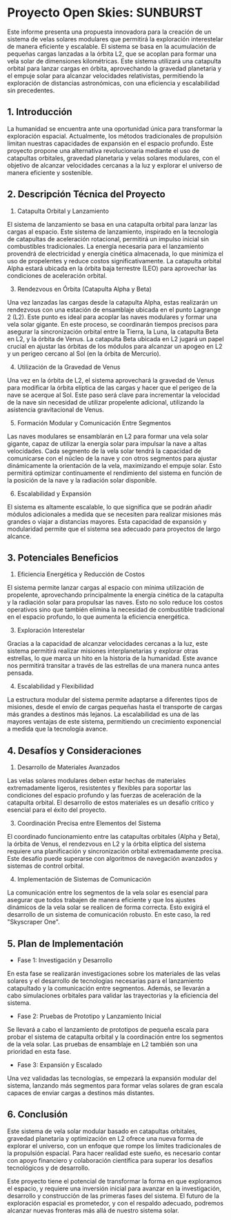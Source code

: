 # Proyecto Open Skies: SUNBURST
Este informe presenta una propuesta innovadora para la creación de un sistema de velas solares modulares que permitirá la exploración interestelar de manera eficiente y escalable. El sistema se basa en la acumulación de pequeñas cargas lanzadas a la órbita L2, que se acoplan para formar una vela solar de dimensiones kilométricas. Este sistema utilizará una catapulta orbital para lanzar cargas en órbita, aprovechando la gravedad planetaria y el empuje solar para alcanzar velocidades relativistas, permitiendo la exploración de distancias astronómicas, con una eficiencia y escalabilidad sin precedentes.

## 1. Introducción
La humanidad se encuentra ante una oportunidad única para transformar la exploración espacial. Actualmente, los métodos tradicionales de propulsión limitan nuestras capacidades de expansión en el espacio profundo. Este proyecto propone una alternativa revolucionaria mediante el uso de catapultas orbitales, gravedad planetaria y velas solares modulares, con el objetivo de alcanzar velocidades cercanas a la luz y explorar el universo de manera eficiente y sostenible.

## 2. Descripción Técnica del Proyecto
  1. Catapulta Orbital y Lanzamiento

El sistema de lanzamiento se basa en una catapulta orbital para lanzar las cargas al espacio. Este sistema de lanzamiento, inspirado en la tecnología de catapultas de aceleración rotacional, permitirá un impulso inicial sin combustibles tradicionales. La energía necesaria para el lanzamiento provendrá de electricidad y energía cinética almacenada, lo que minimiza el uso de propelentes y reduce costos significativamente. La catapulta orbital Alpha estará ubicada en la órbita baja terrestre (LEO) para aprovechar las condiciones de aceleración orbital.

  3. Rendezvous en Órbita (Catapulta Alpha y Beta)

Una vez lanzadas las cargas desde la catapulta Alpha, estas realizarán un rendezvous con una estación de ensamblaje ubicada en el punto Lagrange 2 (L2). Este punto es ideal para acoplar las naves modulares y formar una vela solar gigante. En este proceso, se coordinarán tiempos precisos para asegurar la sincronización orbital entre la Tierra, la Luna, la catapulta Beta en L2, y la órbita de Venus. La catapulta Beta ubicada en L2 jugará un papel crucial en ajustar las órbitas de los módulos para alcanzar un apogeo en L2 y un perigeo cercano al Sol (en la órbita de Mercurio).

  4. Utilización de la Gravedad de Venus

Una vez en la órbita de L2, el sistema aprovechará la gravedad de Venus para modificar la órbita elíptica de las cargas y hacer que el perigeo de la nave se acerque al Sol. Este paso será clave para incrementar la velocidad de la nave sin necesidad de utilizar propelente adicional, utilizando la asistencia gravitacional de Venus.

  5. Formación Modular y Comunicación Entre Segmentos
  
Las naves modulares se ensamblarán en L2 para formar una vela solar gigante, capaz de utilizar la energía solar para impulsar la nave a altas velocidades. Cada segmento de la vela solar tendrá la capacidad de comunicarse con el núcleo de la nave y con otros segmentos para ajustar dinámicamente la orientación de la vela, maximizando el empuje solar. Esto permitirá optimizar continuamente el rendimiento del sistema en función de la posición de la nave y la radiación solar disponible.

  6. Escalabilidad y Expansión
  
El sistema es altamente escalable, lo que significa que se podrán añadir módulos adicionales a medida que se necesiten para realizar misiones más grandes o viajar a distancias mayores. Esta capacidad de expansión y modularidad permite que el sistema sea adecuado para proyectos de largo alcance.

## 3. Potenciales Beneficios
  1. Eficiencia Energética y Reducción de Costos

El sistema permite lanzar cargas al espacio con mínima utilización de propelente, aprovechando principalmente la energía cinética de la catapulta y la radiación solar para propulsar las naves. Esto no solo reduce los costos operativos sino que también elimina la necesidad de combustible tradicional en el espacio profundo, lo que aumenta la eficiencia energética.

  3. Exploración Interestelar
  
Gracias a la capacidad de alcanzar velocidades cercanas a la luz, este sistema permitirá realizar misiones interplanetarias y explorar otras estrellas, lo que marca un hito en la historia de la humanidad. Este avance nos permitirá transitar a través de las estrellas de una manera nunca antes pensada.

  4. Escalabilidad y Flexibilidad
  
La estructura modular del sistema permite adaptarse a diferentes tipos de misiones, desde el envío de cargas pequeñas hasta el transporte de cargas más grandes a destinos más lejanos. La escalabilidad es una de las mayores ventajas de este sistema, permitiendo un crecimiento exponencial a medida que la tecnología avance.

## 4. Desafíos y Consideraciones
  1. Desarrollo de Materiales Avanzados
     
Las velas solares modulares deben estar hechas de materiales extremadamente ligeros, resistentes y flexibles para soportar las condiciones del espacio profundo y las fuerzas de aceleración de la catapulta orbital. El desarrollo de estos materiales es un desafío crítico y esencial para el éxito del proyecto.

  3. Coordinación Precisa entre Elementos del Sistema

El coordinado funcionamiento entre las catapultas orbitales (Alpha y Beta), la órbita de Venus, el rendezvous en L2 y la órbita elíptica del sistema requiere una planificación y sincronización orbital extremadamente precisa. Este desafío puede superarse con algoritmos de navegación avanzados y sistemas de control orbital.

  4. Implementación de Sistemas de Comunicación
  
La comunicación entre los segmentos de la vela solar es esencial para asegurar que todos trabajen de manera eficiente y que los ajustes dinámicos de la vela solar se realicen de forma correcta. Esto exigirá el desarrollo de un sistema de comunicación robusto. En este caso, la red "Skyscraper One".

## 5. Plan de Implementación
  - Fase 1: Investigación y Desarrollo

En esta fase se realizarán investigaciones sobre los materiales de las velas solares y el desarrollo de tecnologías necesarias para el lanzamiento catapultado y la comunicación entre segmentos. Además, se llevarán a cabo simulaciones orbitales para validar las trayectorias y la eficiencia del sistema.

  - Fase 2: Pruebas de Prototipo y Lanzamiento Inicial
    
Se llevará a cabo el lanzamiento de prototipos de pequeña escala para probar el sistema de catapulta orbital y la coordinación entre los segmentos de la vela solar. Las pruebas de ensamblaje en L2 también son una prioridad en esta fase.

  - Fase 3: Expansión y Escalado
    
Una vez validadas las tecnologías, se empezará la expansión modular del sistema, lanzando más segmentos para formar velas solares de gran escala capaces de enviar cargas a destinos más distantes.

## 6. Conclusión
Este sistema de vela solar modular basado en catapultas orbitales, gravedad planetaria y optimización en L2 ofrece una nueva forma de explorar el universo, con un enfoque que rompe los límites tradicionales de la propulsión espacial. Para hacer realidad este sueño, es necesario contar con apoyo financiero y colaboración científica para superar los desafíos tecnológicos y de desarrollo.

Este proyecto tiene el potencial de transformar la forma en que exploramos el espacio, y requiere una inversión inicial para avanzar en la investigación, desarrollo y construcción de las primeras fases del sistema. El futuro de la exploración espacial es prometedor, y con el respaldo adecuado, podremos alcanzar nuevas fronteras más allá de nuestro sistema solar.
